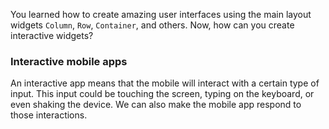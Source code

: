 
You learned how to create amazing user interfaces using the main layout widgets `Column`, `Row`, `Container`, and others. Now, how can you create interactive widgets? 



### Interactive mobile apps

An interactive app means that the mobile will interact with a certain type of input. This input could be touching the screen, typing on the keyboard, or even shaking the device. We can also make the mobile app respond to those interactions.

